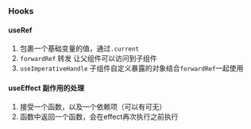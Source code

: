 ### Hooks

#### useRef

1. 包裹一个基础变量的值，通过`.current`
2. `forwardRef` 转发 让父组件可以访问到子组件
3. `useImperativeHandle` 子组件自定义暴露的对象结合`forwardRef`一起使用


#### useEffect 副作用的处理

1. 接受一个函数，以及一个依赖项（可以有可无）
2. 函数中返回一个函数，会在effect再次执行之前执行
